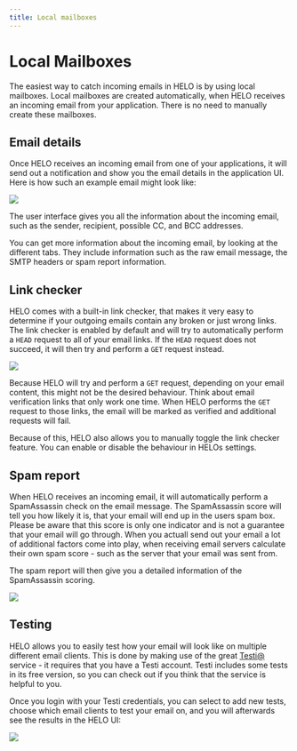 ```yaml
---
title: Local mailboxes
---
```


# Local Mailboxes

The easiest way to catch incoming emails in HELO is by using local mailboxes. Local mailboxes are created automatically, when HELO receives an incoming email from your application. There is no need to manually create these mailboxes.

## Email details

Once HELO receives an incoming email from one of your applications, it will send out a notification and show you the email details in the application UI. Here is how such an example email might look like:

![](/img/email-details.png)

The user interface gives you all the information about the incoming email, such as the sender, recipient, possible CC, and BCC addresses.

You can get more information about the incoming email, by looking at the different tabs. They include information such as the raw email message, the SMTP headers or spam report information.

## Link checker

HELO comes with a built-in link checker, that makes it very easy to determine if your outgoing emails contain any broken or just wrong links. The link checker is enabled by default and will try to automatically perform a `HEAD` request to all of your email links. If the `HEAD` request does not succeed, it will then try and perform a `GET` request instead.

![](/img/link-checker.png)

Because HELO will try and perform a `GET` request, depending on your email content, this might not be the desired behaviour. Think about email verification links that only work one time. When HELO performs the `GET` request to those links, the email will be marked as verified and additional requests will fail.

Because of this, HELO also allows you to manually toggle the link checker feature. You can enable or disable the behaviour in HELOs settings.

## Spam report

When HELO receives an incoming email, it will automatically perform a SpamAssassin check on the email message. The SpamAssassin score will tell you how likely it is, that your email will end up in the users spam box. 
Please be aware that this score is only one indicator and is not a guarantee that your email will go through. When you actuall send out your email a lot of additional factors come into play, when receiving email servers calculate their own spam score - such as the server that your email was sent from. 

The spam report will then give you a detailed information of the SpamAssassin scoring.

![](/img/spam-report.png)

## Testing

HELO allows you to easily test how your email will look like on multiple different email clients. This is done by making use of the great [Testi@](https://testi.at) service - it requires that you have a Testi account. Testi includes some tests in its free version, so you can check out if you think that the service is helpful to you.

Once you login with your Testi credentials, you can select to add new tests, choose which email clients to test your email on, and you will afterwards see the results in the HELO UI:

![](/img/testing.png)
